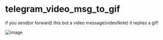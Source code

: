 # telegram_video_msg_to_gif
if you send(or forward) this bot a video message(videoNote)
it replies a gif!

![image](https://user-images.githubusercontent.com/15364387/49556514-1aa3d300-f93f-11e8-8ed5-56ad7aad290c.gif)
